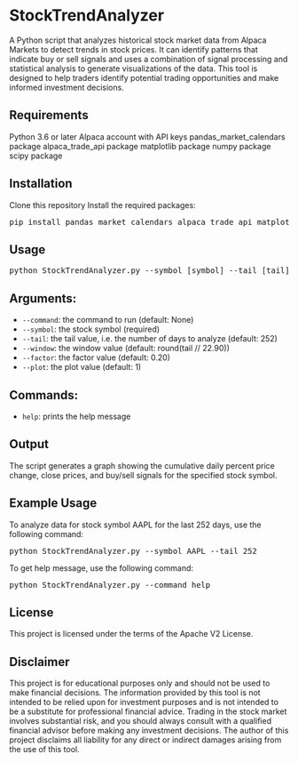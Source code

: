 # StockTrendAnalyzer
A Python script that analyzes historical stock market data from Alpaca Markets to detect trends in stock prices. It can identify patterns that indicate buy or sell signals and uses a combination of signal processing and statistical analysis to generate visualizations of the data. This tool is designed to help traders identify potential trading opportunities and make informed investment decisions.

## Requirements
Python 3.6 or later
Alpaca account with API keys
pandas_market_calendars package
alpaca_trade_api package
matplotlib package
numpy package
scipy package
## Installation
Clone this repository
Install the required packages: 
<pre>
pip install pandas_market_calendars alpaca_trade_api matplotlib numpy scipy
</pre>
## Usage
<pre>
python StockTrendAnalyzer.py --symbol [symbol] --tail [tail] --window [window] --factor [factor] --plot [plot]
</pre>

## Arguments:
- `--command`: the command to run (default: None)
- `--symbol`: the stock symbol (required)
- `--tail`: the tail value, i.e. the number of days to analyze (default: 252)
- `--window`: the window value (default: round(tail // 22.90))
- `--factor`: the factor value (default: 0.20)
- `--plot`: the plot value (default: 1)
## Commands:
- `help`: prints the help message
## Output
The script generates a graph showing the cumulative daily percent price change, close prices, and buy/sell signals for the specified stock symbol.

## Example Usage
To analyze data for stock symbol AAPL for the last 252 days, use the following command:

<pre>
python StockTrendAnalyzer.py --symbol AAPL --tail 252
</pre>

To get help message, use the following command:

<pre>
python StockTrendAnalyzer.py --command help
</pre>

## License
This project is licensed under the terms of the Apache V2 License.

## Disclaimer

This project is for educational purposes only and should not be used to make financial decisions. The information provided by this tool is not intended to be relied upon for investment purposes and is not intended to be a substitute for professional financial advice. Trading in the stock market involves substantial risk, and you should always consult with a qualified financial advisor before making any investment decisions. The author of this project disclaims all liability for any direct or indirect damages arising from the use of this tool.

